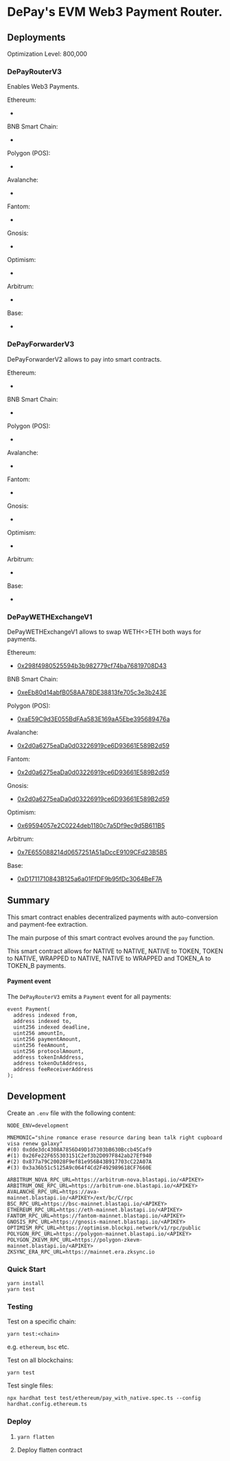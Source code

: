 # DePay's EVM Web3 Payment Router.

## Deployments

Optimization Level: 800,000

### DePayRouterV3

Enables Web3 Payments.

Ethereum:
- [](https://etherscan.io/address/)

BNB Smart Chain:
- [](https://bscscan.com/address/)

Polygon (POS):
- [](https://polygonscan.com/address/)

Avalanche:
- [](https://snowtrace.io/address/)

Fantom:
- [](https://ftmscan.com/address/)

Gnosis:
- [](https://gnosisscan.io/address/)

Optimism:
- [](https://optimistic.etherscan.io/address/)

Arbitrum:
- [](https://arbiscan.io/address/)

Base:
- [](https://basescan.org/address/)

### DePayForwarderV3

DePayForwarderV2 allows to pay into smart contracts.

Ethereum:
- [](https://etherscan.io/address/)

BNB Smart Chain:
- [](https://bscscan.com/address/)

Polygon (POS):
- [](https://polygonscan.com/address/)

Avalanche:
- [](https://snowtrace.io/address/)

Fantom:
- [](https://ftmscan.com/address/)

Gnosis:
- [](https://gnosisscan.io/address/)

Optimism: 
- [](https://optimistic.etherscan.io/address/)

Arbitrum:
- [](https://arbiscan.io/address/)

Base:
- [](https://basescan.org/address/)

### DePayWETHExchangeV1

DePayWETHExchangeV1 allows to swap WETH<>ETH both ways for payments.

Ethereum:
- [0x298f4980525594b3b982779cf74ba76819708D43](https://etherscan.io/address/0x298f4980525594b3b982779cf74ba76819708D43)

BNB Smart Chain:
- [0xeEb80d14abfB058AA78DE38813fe705c3e3b243E](https://bscscan.com/address/0xeEb80d14abfB058AA78DE38813fe705c3e3b243E)

Polygon (POS):
- [0xaE59C9d3E055BdFAa583E169aA5Ebe395689476a](https://polygonscan.com/address/0xaE59C9d3E055BdFAa583E169aA5Ebe395689476a)

Avalanche:
- [0x2d0a6275eaDa0d03226919ce6D93661E589B2d59](https://snowtrace.io/address/0x2d0a6275eaDa0d03226919ce6D93661E589B2d59)

Fantom:
- [0x2d0a6275eaDa0d03226919ce6D93661E589B2d59](https://ftmscan.com/address/0x2d0a6275eaDa0d03226919ce6D93661E589B2d59)

Gnosis:
- [0x2d0a6275eaDa0d03226919ce6D93661E589B2d59](https://gnosisscan.io/address/0x2d0a6275eaDa0d03226919ce6D93661E589B2d59)

Optimism: 
- [0x69594057e2C0224deb1180c7a5Df9ec9d5B611B5](https://optimistic.etherscan.io/address/0x69594057e2C0224deb1180c7a5Df9ec9d5B611B5)

Arbitrum:
- [0x7E655088214d0657251A51aDccE9109CFd23B5B5](https://arbiscan.io/address/0x7E655088214d0657251A51aDccE9109CFd23B5B5)

Base:
- [0xD1711710843B125a6a01FfDF9b95fDc3064BeF7A](https://basescan.org/address/0xD1711710843B125a6a01FfDF9b95fDc3064BeF7A)

## Summary

This smart contract enables decentralized payments with auto-conversion and payment-fee extraction.

The main purpose of this smart contract evolves around the `pay` function.

This smart contract allows for NATIVE to NATIVE, NATIVE to TOKEN, TOKEN to NATIVE, WRAPPED to NATIVE, NATIVE to WRAPPED and TOKEN_A to TOKEN_B payments.

#### Payment event

The `DePayRouterV3` emits a `Payment` event for all payments:

```
event Payment(
  address indexed from,
  address indexed to,
  uint256 indexed deadline,
  uint256 amountIn,
  uint256 paymentAmount,
  uint256 feeAmount,
  uint256 protocolAmount,
  address tokenInAddress,
  address tokenOutAddress,
  address feeReceiverAddress
);
```

## Development

Create an `.env` file with the following content:
```
NODE_ENV=development

MNEMONIC="shine romance erase resource daring bean talk right cupboard visa renew galaxy"
#(0) 0xdde3dc4308A7856D49D1d7303bB630Bccb45Caf9
#(1) 0x26Fe22F655303151C2ef3b2D097F842ab27Ef940
#(2) 0x877a79C20028F9ef81e956B43B917703cC22A07A
#(3) 0x3a36b51c5125A9c064f4Cd2F492989618CF7660E

ARBITRUM_NOVA_RPC_URL=https://arbitrum-nova.blastapi.io/<APIKEY>
ARBITRUM_ONE_RPC_URL=https://arbitrum-one.blastapi.io/<APIKEY>
AVALANCHE_RPC_URL=https://ava-mainnet.blastapi.io/<APIKEY>/ext/bc/C/rpc
BSC_RPC_URL=https://bsc-mainnet.blastapi.io/<APIKEY>
ETHEREUM_RPC_URL=https://eth-mainnet.blastapi.io/<APIKEY>
FANTOM_RPC_URL=https://fantom-mainnet.blastapi.io/<APIKEY>
GNOSIS_RPC_URL=https://gnosis-mainnet.blastapi.io/<APIKEY>
OPTIMISM_RPC_URL=https://optimism.blockpi.network/v1/rpc/public
POLYGON_RPC_URL=https://polygon-mainnet.blastapi.io/<APIKEY>
POLYGON_ZKEVM_RPC_URL=https://polygon-zkevm-mainnet.blastapi.io/<APIKEY>
ZKSYNC_ERA_RPC_URL=https://mainnet.era.zksync.io
```

### Quick Start

```
yarn install
yarn test
```

### Testing

Test on a specific chain:
```
yarn test:<chain>
```

e.g. `ethereum`, `bsc` etc.

Test on all blockchains:

```
yarn test
```

Test single files:

```
npx hardhat test test/ethereum/pay_with_native.spec.ts --config hardhat.config.ethereum.ts
```

### Deploy

1. `yarn flatten`

2. Deploy flatten contract

